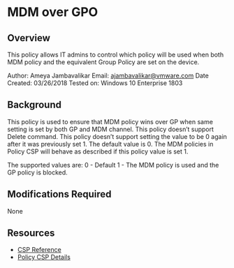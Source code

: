 # MDM over GPO

## Overview
<!-- Summary Start -->
This policy allows IT admins to control which policy will be used when both MDM policy and the equivalent Group Policy are set on the device.

Author: Ameya Jambavalikar
Email: ajambavalikar@vmware.com
Date Created: 03/26/2018
Tested on: Windows 10 Enterprise 1803
<!-- Summary End -->

## Background
This policy is used to ensure that MDM policy wins over GP when same setting is set by both GP and MDM channel. This policy doesn’t support Delete command. This policy doesn’t support setting the value to be 0 again after it was previously set 1. The default value is 0. The MDM policies in Policy CSP will behave as described if this policy value is set 1.

The supported values are: 
0 - Default
1 - The MDM policy is used and the GP policy is blocked.

## Modifications Required
None

## Resources
- [CSP Reference](https://docs.microsoft.com/en-us/windows/client-management/mdm/configuration-service-provider-reference)
- [Policy CSP Details](https://docs.microsoft.com/en-us/windows/client-management/mdm/policy-csp-controlpolicyconflict#controlpolicyconflict-mdmwinsovergp)
